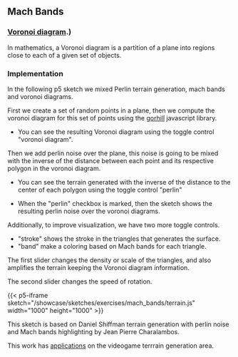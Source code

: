 ## Mach Bands

### [Voronoi diagram](https://en.wikipedia.org/wiki/Voronoi_diagram#:~:text=In%20mathematics%2C%20a%20Voronoi%20diagram,%2C%20sites%2C%20or%20generators).)
In mathematics, a Voronoi diagram is a partition of a plane into regions close to each of a given set of objects.

### Implementation

In the following p5 sketch we mixed Perlin terrain generation, mach bands and voronoi diagrams.

First we create a set of random points in a plane, then we compute the voronoi diagram for this set of points using the [gorhill](https://github.com/gorhill/Javascript-Voronoi) javascript library.

- You can see the resulting Voronoi diagram using the toggle control "voronoi diagram".

Then we add perlin noise over the plane, this noise is going to be mixed with the inverse of the distance between each point and its respective polygon in the voronoi diagram.

- You can see the terrain generated with the inverse of the distance to the center of each polygon using the toggle control "perlin"

- When the "perlin" checkbox is marked, then the sketch shows the resulting perlin noise over the voronoi diagrams.

Additionally, to improve visualization, we have two more toggle controls.
- "stroke" shows the stroke in the triangles that generates the surface.
- "band" make a coloring based on Mach bands for each triangle.

The first slider changes the density or scale of the triangles, and also amplifies the terrain keeping the Voronoi diagram information.

The second slider changes the speed of rotation.

{{< p5-iframe sketch="/showcase/sketches/exercises/mach_bands/terrain.js" width="1000" height="1000" >}}

This sketch is based on Daniel Shiffman terrain generation with perlin noise and Mach bands highlighting by Jean Pierre Charalambos.

This work has [applications](https://www.redblobgames.com/x/2022-voronoi-maps-tutorial/) on the videogame terrrain generation area.
